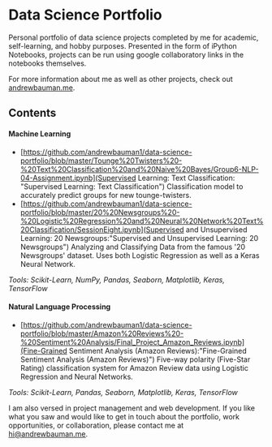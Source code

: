 # Data Science Portfolio
Personal portfolio of data science projects completed by me for academic, self-learning, and hobby purposes.
Presented in the form of iPython Notebooks, projects can be run using google collaboratory links in the notebooks themselves.

For more information about me as well as other projects, check out [andrewbauman.me](andrewbauman.me "My Personal Website").

## Contents

#### Machine Learning
  * [https://github.com/andrewbauman1/data-science-portfolio/blob/master/Tounge%20Twisters%20-%20Text%20Classification%20and%20Naive%20Bayes/Group6-NLP-04-Assignment.ipynb](Supervised Learning: Text Classification: "Supervised Learning: Text Classification") Classification model to accurately predict groups for new tounge-twisters.
  * [https://github.com/andrewbauman1/data-science-portfolio/blob/master/20%20Newsgroups%20-%20Logistic%20Regression%20and%20Neural%20Network%20Text%20Classification/SessionEight.ipynb](Supervised and Unsupervised Learning: 20 Newsgroups:"Supervised and Unsupervised Learning: 20 Newsgroups") Analyzing and Classifying Data from the famous '20 Newsgroups' dataset. Uses both Logistic Regression as well as a Keras Neural Network.
  
  _Tools: Scikit-Learn, NumPy, Pandas, Seaborn, Matplotlib, Keras, TensorFlow_
  
#### Natural Language Processing
  * [https://github.com/andrewbauman1/data-science-portfolio/blob/master/Amazon%20Reviews%20-%20Sentiment%20Analysis/Final_Project_Amazon_Reviews.ipynb](Fine-Grained Sentiment Analysis (Amazon Reviews):"Fine-Grained Sentiment Analysis (Amazon Reviews)") Five-way polarity (Five-Star Rating) classification system for Amazon Review data using Logistic Regression and Neural Networks.
  
  _Tools: Scikit-Learn, Pandas, Seaborn, Matplotlib, Keras, TensorFlow_


I am also versed in project management and web development.
If you like what you saw and would like to get in touch about the portfolio, work opportunities, or collaboration, please contact me at hi@andrewbauman.me. 
